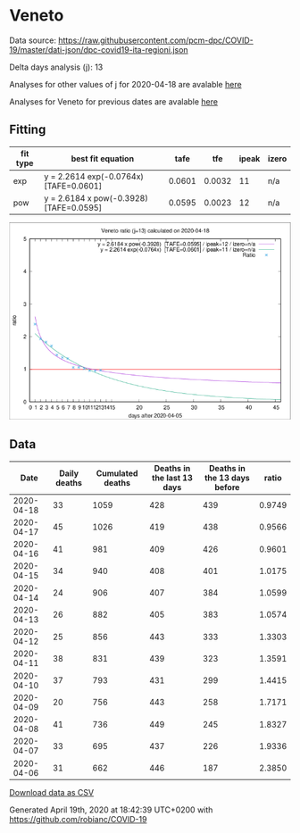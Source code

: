 # Veneto

Data source: https://raw.githubusercontent.com/pcm-dpc/COVID-19/master/dati-json/dpc-covid19-ita-regioni.json

Delta days analysis (j): 13

Analyses for other values of j for 2020-04-18 are avalable [here](../2020-04-18/README.md)

Analyses for Veneto for previous dates are avalable [here](../README.md)

## Fitting 
|fit type|best fit equation|tafe|tfe|ipeak|izero|
|-------|-----|--------|------|---|---|
|exp|y = 2.2614 exp(-0.0764x)  [TAFE=0.0601]|0.0601|0.0032|11|n/a|
|pow|y = 2.6184 x pow(-0.3928)  [TAFE=0.0595]|0.0595|0.0023|12|n/a|

![Plot](COVID-19_veneto_j13_2020-04-18.png)

## Data
|Date|Daily deaths|Cumulated deaths|Deaths in the last 13 days|Deaths in the 13 days before|ratio|
|----|----------|-----------|-------|--------------------|-----|
|2020-04-18|33|1059|428|439|0.9749|
|2020-04-17|45|1026|419|438|0.9566|
|2020-04-16|41|981|409|426|0.9601|
|2020-04-15|34|940|408|401|1.0175|
|2020-04-14|24|906|407|384|1.0599|
|2020-04-13|26|882|405|383|1.0574|
|2020-04-12|25|856|443|333|1.3303|
|2020-04-11|38|831|439|323|1.3591|
|2020-04-10|37|793|431|299|1.4415|
|2020-04-09|20|756|443|258|1.7171|
|2020-04-08|41|736|449|245|1.8327|
|2020-04-07|33|695|437|226|1.9336|
|2020-04-06|31|662|446|187|2.3850|

[Download data as CSV](COVID-19_veneto_j13_2020-04-18.csv)

Generated April 19th, 2020 at 18:42:39 UTC+0200 with https://github.com/robianc/COVID-19
